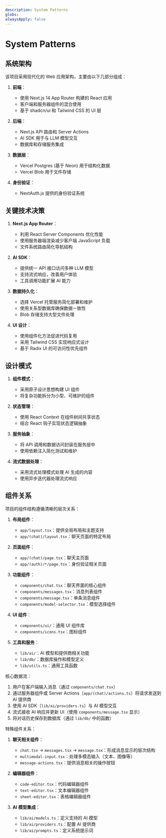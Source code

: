 ```yaml
---
description: System Patterns
globs:
alwaysApply: false
---
```

# System Patterns

## 系统架构

该项目采用现代化的 Web 应用架构，主要由以下几部分组成：

1. **前端**：
   - 使用 Next.js 14 App Router 构建的 React 应用
   - 客户端和服务器组件的混合使用
   - 基于 shadcn/ui 和 Tailwind CSS 的 UI 层

2. **后端**：
   - Next.js API 路由和 Server Actions
   - AI SDK 用于与 LLM 模型交互
   - 数据库和存储服务集成

3. **数据层**：
   - Vercel Postgres (基于 Neon) 用于结构化数据
   - Vercel Blob 用于文件存储

4. **身份验证**：
   - NextAuth.js 提供的身份验证系统

## 关键技术决策

1. **Next.js App Router**：
   - 利用 React Server Components 优化性能
   - 使用服务器端渲染减少客户端 JavaScript 负载
   - 文件系统路由简化导航结构

2. **AI SDK**：
   - 提供统一 API 接口访问多种 LLM 模型
   - 支持流式响应，改善用户体验
   - 工具调用功能扩展 AI 能力

3. **数据持久化**：
   - 选择 Vercel 托管服务简化部署和维护
   - 使用关系型数据库确保数据一致性
   - Blob 存储支持大型文件处理

4. **UI 设计**：
   - 使用组件化方法促进代码复用
   - 采用 Tailwind CSS 实现响应式设计
   - 基于 Radix UI 的可访问性优先组件

## 设计模式

1. **组件模式**：
   - 采用原子设计思想构建 UI 组件
   - 将复杂功能拆分为小型、可维护的组件

2. **状态管理**：
   - 使用 React Context 在组件树间共享状态
   - 结合 React 钩子实现状态逻辑抽象

3. **服务抽象**：
   - 将 API 调用和数据访问封装在服务层中
   - 使用依赖注入简化测试和维护

4. **流式数据处理**：
   - 采用流式处理模式处理 AI 生成的内容
   - 使用异步迭代器处理流式响应

## 组件关系

项目的组件结构遵循清晰的层次关系：

1. **布局组件**：
   - `app/layout.tsx`：提供全局布局和主题支持
   - `app/(chat)/layout.tsx`：聊天页面的特定布局

2. **页面组件**：
   - `app/(chat)/page.tsx`：聊天主页面
   - `app/(auth)/*/page.tsx`：身份验证相关页面

3. **功能组件**：
   - `components/chat.tsx`：聊天界面的核心组件
   - `components/messages.tsx`：消息列表组件
   - `components/message.tsx`：单条消息组件
   - `components/model-selector.tsx`：模型选择组件

4. **UI 组件**：
   - `components/ui/`：通用 UI 组件库
   - `components/icons.tsx`：图标组件

5. **工具和服务**：
   - `lib/ai/`：AI 模型和提供商相关功能
   - `lib/db/`：数据库操作和模型定义
   - `lib/utils.ts`：通用工具函数

核心数据流：

1. 用户在客户端输入消息（通过 `components/chat.tsx`）
2. 通过服务器组件或 Server Actions（`app/(chat)/actions.ts`）将请求发送到 AI 提供商
3. 使用 AI SDK（`lib/ai/providers.ts`）与 AI 模型交互
4. 流式接收 AI 响应并更新 UI（使用 `components/message.tsx` 显示）
5. 将对话历史保存到数据库（通过 `lib/db/` 中的函数）

特殊组件关系：

1. **聊天相关组件**：
   - `chat.tsx` → `messages.tsx` → `message.tsx`：形成消息显示的层次结构
   - `multimodal-input.tsx`：处理多模态输入（文本、图像等）
   - `message-actions.tsx`：提供消息相关的操作按钮

2. **编辑器组件**：
   - `code-editor.tsx`：代码编辑器组件
   - `text-editor.tsx`：文本编辑器组件
   - `sheet-editor.tsx`：表格编辑器组件

3. **AI 模型集成**：
   - `lib/ai/models.ts`：定义支持的 AI 模型
   - `lib/ai/providers.ts`：配置 AI 提供商
   - `lib/ai/prompts.ts`：定义系统提示词

